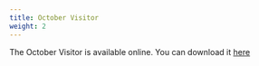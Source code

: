 ```yaml
---
title: October Visitor
weight: 2
---
```


The October Visitor is available online. You can download it  [here](/visitor)